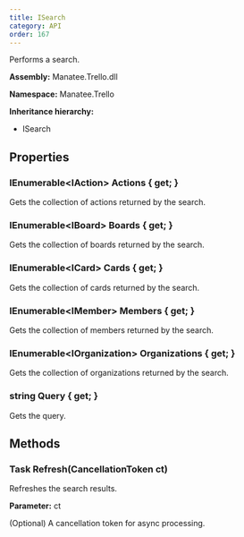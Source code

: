 ```yaml
---
title: ISearch
category: API
order: 167
---
```


Performs a search.

**Assembly:** Manatee.Trello.dll

**Namespace:** Manatee.Trello

**Inheritance hierarchy:**

- ISearch

## Properties

### IEnumerable&lt;IAction&gt; Actions { get; }

Gets the collection of actions returned by the search.

### IEnumerable&lt;IBoard&gt; Boards { get; }

Gets the collection of boards returned by the search.

### IEnumerable&lt;ICard&gt; Cards { get; }

Gets the collection of cards returned by the search.

### IEnumerable&lt;IMember&gt; Members { get; }

Gets the collection of members returned by the search.

### IEnumerable&lt;IOrganization&gt; Organizations { get; }

Gets the collection of organizations returned by the search.

### string Query { get; }

Gets the query.

## Methods

### Task Refresh(CancellationToken ct)

Refreshes the search results.

**Parameter:** ct

(Optional) A cancellation token for async processing.

